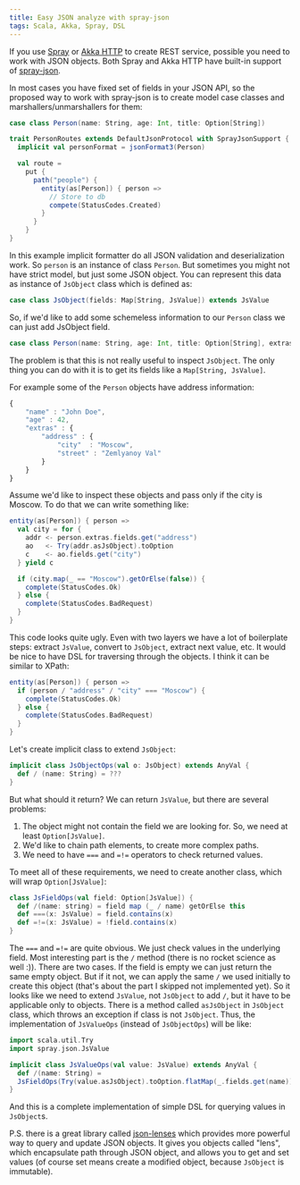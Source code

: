 ```yaml
---
title: Easy JSON analyze with spray-json
tags: Scala, Akka, Spray, DSL
---
```


If you use [Spray](http://spray.io) or [Akka HTTP](http://akka.io) to
create REST service, possible you need to work with JSON objects.  Both Spray
and Akka HTTP have built-in support of [spray-json](https://github.com/spray/spray-json).

In most cases you have fixed set of fields in your JSON API, so the proposed
way to work with spray-json is to create model case classes and
marshallers/unmarshallers for them:

```Scala
case class Person(name: String, age: Int, title: Option[String])

trait PersonRoutes extends DefaultJsonProtocol with SprayJsonSupport {
  implicit val personFormat = jsonFormat3(Person)

  val route =
    put {
      path("people") {
        entity(as[Person]) { person =>
          // Store to db
          compete(StatusCodes.Created)
        }
      }
    }
}
```
<!--more-->

In this example implicit formatter do all JSON validation and deserialization
work.  So `person` is an instance of class `Person`.  But sometimes you might
not have strict model, but just some JSON object.  You can represent this data
as instance of `JsObject` class which is defined as:

```Scala
case class JsObject(fields: Map[String, JsValue]) extends JsValue
```

So, if we'd like to add some schemeless information to our `Person` class we
can just add JsObject field.

```Scala
case class Person(name: String, age: Int, title: Option[String], extras: JsObject)
```

The problem is that this is not really useful to inspect `JsObject`.  The only
thing you can do with it is to get its fields like a `Map[String, JsValue]`.

For example some of the `Person` objects have address information:

```JavaScript
{
    "name" : "John Doe",
    "age" : 42,
    "extras" : {
        "address" : {
            "city"  : "Moscow",
            "street" : "Zemlyanoy Val"
        }
    }
}
```

Assume we'd like to inspect these objects and pass only if the city is Moscow.
To do that we can write something like:

```Scala
entity(as[Person]) { person =>
  val city = for {
    addr <- person.extras.fields.get("address")
    ao   <- Try(addr.asJsObject).toOption
    c    <- ao.fields.get("city")
  } yield c

  if (city.map(_ == "Moscow").getOrElse(false)) {
    complete(StatusCodes.Ok)
  } else {
    complete(StatusCodes.BadRequest)
  }
}
```

This code looks quite ugly.  Even with two layers we have a lot of
boilerplate steps: extract `JsValue`, convert to `JsObject`, extract next
value, etc.  It would be nice to have DSL for traversing through the objects.
I think it can be similar to XPath:

```Scala
entity(as[Person]) { person =>
  if (person / "address" / "city" === "Moscow") {
    complete(StatusCodes.Ok)
  } else {
    complete(StatusCodes.BadRequest)
  }
}
```

Let's create implicit class to extend `JsObject`:

```Scala
implicit class JsObjectOps(val o: JsObject) extends AnyVal {
  def / (name: String) = ???
}
```

But what should it return? We can return `JsValue`, but there are several problems:

1. The object might not contain the field we are looking for. So, we need at
   least `Option[JsValue]`.
2. We'd like to chain path elements, to create more complex paths.
3. We need to have `===` and `=!=` operators to check returned values.

To meet all of these requirements, we need to create another class, which will
wrap `Option[JsValue]`:

```Scala
class JsFieldOps(val field: Option[JsValue]) {
  def /(name: string) = field map (_ / name) getOrElse this
  def ===(x: JsValue) = field.contains(x)
  def =!=(x: JsValue) = !field.contains(x)
}
```

The `===` and `=!=` are quite obvious. We just check values in the underlying
field.  Most interesting part is the `/` method (there is no rocket science as
well :)).  There are two cases.  If the field is empty we can just return the same
empty object.  But if it not,  we can apply the same `/` we used initially to
create this object (that's about the part I skipped not implemented yet).  So it
looks like we need to extend `JsValue`, not `JsObject` to add `/`, but it have
to be applicable only to objects.  There is a method called `asJsObject` in
`JsObject` class, which throws an exception if class is not `JsObject`.  Thus,
the implementation of `JsValueOps` (instead of `JsObjectOps`) will be like:

```Scala
import scala.util.Try
import spray.json.JsValue

implicit class JsValueOps(val value: JsValue) extends AnyVal {
  def /(name: String) =
  JsFieldOps(Try(value.asJsObject).toOption.flatMap(_.fields.get(name)))
}
```

And this is a complete implementation of simple DSL for querying values in
`JsObject`s.

P.S. there is a great library called
[json-lenses](https://github.com/jrudolph/json-lenses) which provides more
powerful way to query and update JSON objects.  It gives you objects called
"lens", which encapsulate path through JSON object, and allows you to get and set
values (of course set means create a modified object, because `JsObject` is
immutable).
